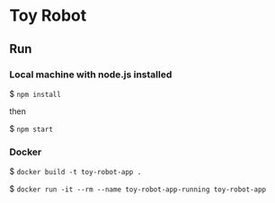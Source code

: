 # Toy Robot

## Run

### Local machine with node.js installed

$ `npm install`

then

$ `npm start`

### Docker

$ `docker build -t toy-robot-app .`

$ `docker run -it --rm --name toy-robot-app-running toy-robot-app`
